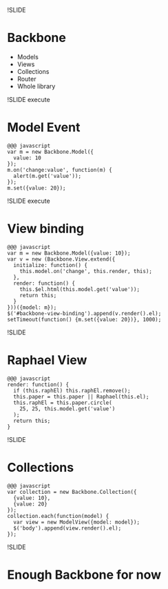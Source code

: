 !SLIDE
# Backbone
* Models
* Views
* Collections
* Router
* Whole library

!SLIDE execute
# Model Event

    @@@ javascript
    var m = new Backbone.Model({
      value: 10
    });
    m.on('change:value', function(m) {
      alert(m.get('value'));
    });
    m.set({value: 20});

!SLIDE execute
# View binding
    @@@ javascript
    var m = new Backbone.Model({value: 10});
    var v = new (Backbone.View.extend({
      initialize: function() {
        this.model.on('change', this.render, this);
      },
      render: function() {
        this.$el.html(this.model.get('value'));
        return this;
      }
    }))({model: m});
    $('#backbone-view-binding').append(v.render().el);
    setTimeout(function() {m.set({value: 20})}, 1000);
<p id='backbone-view-binding'></p>

!SLIDE
# Raphael View
    @@@ javascript
    render: function() {
      if (this.raphEl) this.raphEl.remove();
      this.paper = this.paper || Raphael(this.el);
      this.raphEl = this.paper.circle(
        25, 25, this.model.get('value')
      );
      return this;
    }

<script>
    var m = new Backbone.Model({value: 10});
    var v = new (Backbone.View.extend({
      initialize: function() {
        this.model.on('change', this.render, this);
      },
      render: function() {
        if (this.raphEl) this.raphEl.remove();
        this.paper = this.paper || Raphael(this.el);
        this.raphEl = this.paper.circle(
          25, 25, this.model.get('value')
        );
        return this;
      }
    }))({model: m});
    $('#raphael-view').append(v.render().el);
    setTimeout(function() {m.set({value: 20})}, 1000);
</script>
<p id='raphael-view'></p>

!SLIDE
# Collections
    @@@ javascript
    var collection = new Backbone.Collection({
      {value: 10},
      {value: 20}
    });
    collection.each(function(model) {
      var view = new ModelView({model: model});
      $('body').append(view.render().el);
    });

!SLIDE
# Enough Backbone for now
